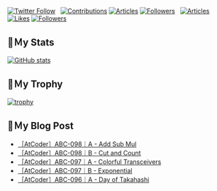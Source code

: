 [![Twitter Follow](https://img.shields.io/twitter/follow/hyperdb?label=twitter&logo=twitter&style=plastic)](https://twitter.com/hyperdb)
&nbsp;
[![Contributions](https://badgen.org/img/qiita/hyperdb/contributions?style=plastic)](https://qiita.com/hyperdb)
[![Articles](https://badgen.org/img/qiita/hyperdb/articles?style=plastic)](https://qiita.com/hyperdb)
[![Followers](https://badgen.org/img/qiita/hyperdb/followers?style=plastic)](https://qiita.com/hyperdb)
&nbsp;
[![Articles](https://badgen.org/img/zenn/hyperdb/articles)](https://zenn.dev/hyperdb)
[![Likes](https://badgen.org/img/zenn/hyperdb/likes?style=plastic)](https://zenn.dev/hyperdb)
[![Followers](https://badgen.org/img/zenn/hyperdb/followers?style=plastic)](https://zenn.dev/hyperdb)

## 🔖Ｍy Stats

[![GitHub stats](https://github-readme-stats-eight-theta.vercel.app/api?username=hyperdb&theme=radical&count_private=true&show_icons=true)](https://github.com/anuraghazra/github-readme-stats)

## 🔖Ｍy Trophy

[![trophy](https://github-profile-trophy.vercel.app/?username=hyperdb&theme=onedark)](https://github.com/ryo-ma/github-profile-trophy)

## 🔖Ｍy Blog Post

<!-- BLOG-POST-LIST:START -->
- [［AtCoder］ABC-098｜A - Add Sub Mul](https://zenn.dev/hyperdb/articles/e28be9a096da2f)
- [［AtCoder］ABC-098｜B - Cut and Count](https://zenn.dev/hyperdb/articles/bba69e4ac2d210)
- [［AtCoder］ABC-097｜A - Colorful Transceivers](https://zenn.dev/hyperdb/articles/ced10959010e17)
- [［AtCoder］ABC-097｜B - Exponential](https://zenn.dev/hyperdb/articles/a7db6dec39811e)
- [［AtCoder］ABC-096｜A - Day of Takahashi](https://zenn.dev/hyperdb/articles/95f1f793bf2bb3)
<!-- BLOG-POST-LIST:END -->
